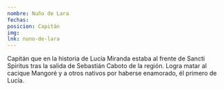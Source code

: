 ```yaml
---
nombre: Nuño de Lara
fechas:
posicion: Capitán
img:
lnk: nuno-de-lara
---
```


Capitán que en la historia de Lucía Miranda estaba al frente de Sancti Spiritus tras la salida de Sebastián Caboto de la región. Logra matar al cacique Mangoré y a otros nativos por haberse enamorado, él primero de Lucía.
